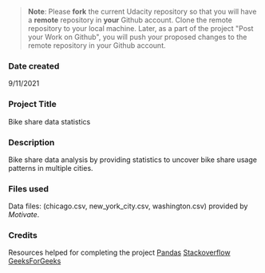 >**Note**: Please **fork** the current Udacity repository so that you will have a **remote** repository in **your** Github account. Clone the remote repository to your local machine. Later, as a part of the project "Post your Work on Github", you will push your proposed changes to the remote repository in your Github account.

### Date created
9/11/2021

### Project Title
Bike share data statistics 

### Description
Bike share data analysis by providing statistics to uncover bike share usage patterns in multiple cities.

### Files used
Data files: (chicago.csv, new_york_city.csv, washington.csv) provided by _Motivate_.

### Credits
Resources helped for completing the project
[Pandas](https://pandas.pydata.org)
[Stackoverflow](https://stackoverflow.com)
[GeeksForGeeks](https://www.geeksforgeeks.org)

